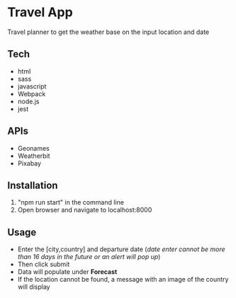 # Travel App

Travel planner to get the weather base on the input location and date

## Tech

- html
- sass
- javascript
- Webpack
- node.js
- jest

## APIs

- Geonames
- Weatherbit
- Pixabay

## Installation

1. "npm run start" in the command line
2. Open browser and navigate to localhost:8000

## Usage

- Enter the [city,country] and departure date (*date enter cannot be more than 16 days in the future or an alert will pop up*)
- Then click submit
- Data will populate under __Forecast__
- If the location cannot be found, a message with an image of the country will display